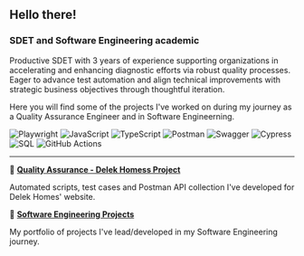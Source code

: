 ## Hello there!
### SDET and Software Engineering academic

Productive SDET with 3 years of experience supporting organizations in accelerating and enhancing diagnostic efforts via robust quality processes.
Eager to advance test automation and align technical improvements with strategic business objectives through thoughtful iteration.

Here you will find some of the projects I've worked on during my journey as a Quality Assurance Engineer and in Software Engineerning.

![Playwright](https://img.shields.io/badge/Playwright-006600?style=flat&logoSize=auto&color=%23006600)
![JavaScript](https://img.shields.io/badge/JavaScript-F7DF1E?style=flat&logo=javascript&logoColor=black&logoSize=auto&labelColor=%23F7DF1E&color=%23F7DF1E&cacheSeconds=3600)
![TypeScript](https://img.shields.io/badge/TypeScript-3178C6?style=flat&logo=typescript&logoColor=white&logoSize=auto&labelColor=%233178C6&color=%233178C6&cacheSeconds=3600)
![Postman](https://img.shields.io/badge/Postman-FF6C37?style=flat&logo=postman&logoColor=white&logoSize=auto&labelColor=%23FF6C37&color=%23FF6C37&cacheSeconds=3600)
![Swagger](https://img.shields.io/badge/-Swagger-85EA2D?style=flat&logo=swagger&logoColor=black)
![Cypress](https://img.shields.io/badge/Cypress-69D3A7?style=flat&logo=cypress&logoColor=white&logoSize=auto&labelColor=%2369D3A7&color=%2369D3A7&cacheSeconds=3600)
![SQL](https://img.shields.io/badge/SQL-4169E1?style=flat&logo=postgresql&logoColor=white&logoSize=auto&labelColor=%234169E1&color=%234169E1&cacheSeconds=3600)
![GitHub Actions](https://img.shields.io/badge/GitHub%20Actions-2088FF?style=flat&logo=githubactions&logoColor=white&logoSize=auto&labelColor=%232088FF&color=%232088FF&cacheSeconds=3600)

---

🔗 **[Quality Assurance - Delek Homess Project](https://github.com/HenriqueTonel/DelekHomes-Project)**

Automated scripts, test cases and Postman API collection I've developed for Delek Homes' website. 

🔗 **[Software Engineering Projects](HenriqueTonel/Software-Engineering-Portfolio)**

My portfolio of projects I've lead/developed in my Software Engineering journey.
